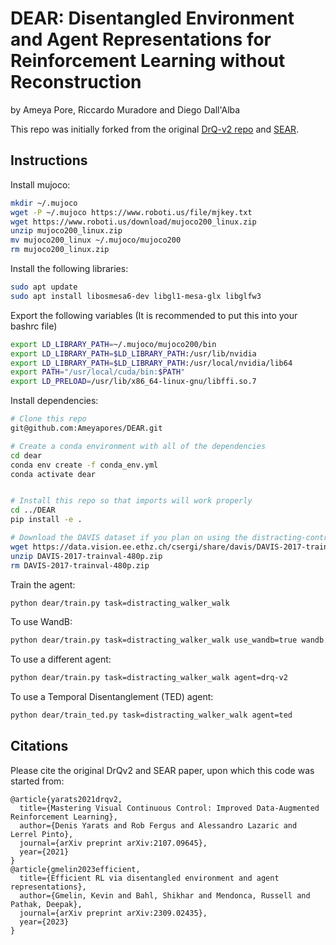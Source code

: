 # DEAR: Disentangled Environment and Agent Representations for Reinforcement Learning without Reconstruction

by Ameya Pore, Riccardo Muradore and Diego Dall'Alba

This repo was initially forked from the original [DrQ-v2 repo](https://github.com/facebookresearch/drqv2) and [SEAR](https://github.com/sear-rl/sear-rl).

## Instructions

Install mujoco:
```sh
mkdir ~/.mujoco
wget -P ~/.mujoco https://www.roboti.us/file/mjkey.txt
wget https://www.roboti.us/download/mujoco200_linux.zip
unzip mujoco200_linux.zip
mv mujoco200_linux ~/.mujoco/mujoco200
rm mujoco200_linux.zip
```

Install the following libraries:
```sh
sudo apt update
sudo apt install libosmesa6-dev libgl1-mesa-glx libglfw3
```

Export the following variables (It is recommended to put this into your bashrc file)
```sh
export LD_LIBRARY_PATH=~/.mujoco/mujoco200/bin
export LD_LIBRARY_PATH=$LD_LIBRARY_PATH:/usr/lib/nvidia 
export LD_LIBRARY_PATH=$LD_LIBRARY_PATH:/usr/local/nvidia/lib64
export PATH="/usr/local/cuda/bin:$PATH" 
export LD_PRELOAD=/usr/lib/x86_64-linux-gnu/libffi.so.7
```

Install dependencies:
```sh
# Clone this repo
git@github.com:Ameyapores/DEAR.git

# Create a conda environment with all of the dependencies
cd dear
conda env create -f conda_env.yml
conda activate dear


# Install this repo so that imports will work properly
cd ../DEAR
pip install -e .

# Download the DAVIS dataset if you plan on using the distracting-control suite.
wget https://data.vision.ee.ethz.ch/csergi/share/davis/DAVIS-2017-trainval-480p.zip
unzip DAVIS-2017-trainval-480p.zip
rm DAVIS-2017-trainval-480p.zip
```

Train the agent:
```sh
python dear/train.py task=distracting_walker_walk
```
To use WandB:
```sh
python dear/train.py task=distracting_walker_walk use_wandb=true wandb.run_name='WandB-Run-Name’
```

To use a different agent:
```sh
python dear/train.py task=distracting_walker_walk agent=drq-v2
```
To use a Temporal Disentanglement (TED) agent:
```sh
python dear/train_ted.py task=distracting_walker_walk agent=ted
```
## Citations

Please cite the original DrQv2 and SEAR paper, upon which this code was started from:

```
@article{yarats2021drqv2,
  title={Mastering Visual Continuous Control: Improved Data-Augmented Reinforcement Learning},
  author={Denis Yarats and Rob Fergus and Alessandro Lazaric and Lerrel Pinto},
  journal={arXiv preprint arXiv:2107.09645},
  year={2021}
}
@article{gmelin2023efficient,
  title={Efficient RL via disentangled environment and agent representations},
  author={Gmelin, Kevin and Bahl, Shikhar and Mendonca, Russell and Pathak, Deepak},
  journal={arXiv preprint arXiv:2309.02435},
  year={2023}
}
```

